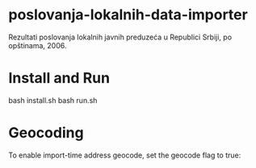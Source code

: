 # poslovanja-lokalnih-data-importer
Rezultati poslovanja lokalnih javnih preduzeća u Republici Srbiji, po opštinama, 2006.

Install and Run
===============
bash install.sh
bash run.sh

Geocoding
=========
To enable import-time address geocode, set the geocode flag to true: